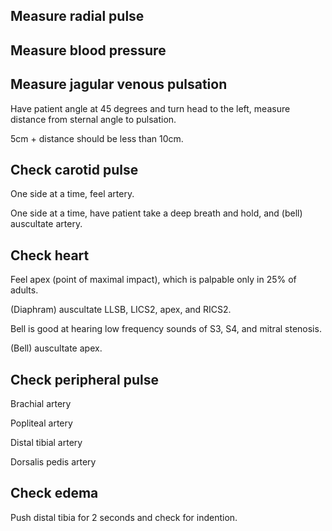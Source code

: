 ## Measure radial pulse

## Measure blood pressure

## Measure jagular venous pulsation

Have patient angle at 45 degrees and turn head to the left, measure distance from sternal angle to pulsation.

5cm + distance should be less than 10cm.

## Check carotid pulse

One side at a time, feel artery.

One side at a time, have patient take a deep breath and hold, and (bell) auscultate artery.

## Check heart

Feel apex (point of maximal impact), which is palpable only in 25% of adults.

(Diaphram) auscultate LLSB, LICS2, apex, and RICS2.

Bell is good at hearing low frequency sounds of S3, S4, and mitral stenosis.

(Bell) auscultate apex.

## Check peripheral pulse

Brachial artery

Popliteal artery

Distal tibial artery

Dorsalis pedis artery

## Check edema

Push distal tibia for 2 seconds and check for indention.
